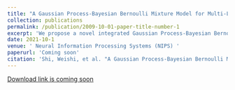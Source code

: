 ```yaml
---
title: "A Gaussian Process-Bayesian Bernoulli Mixture Model for Multi-Label Active Learning"
collection: publications
permalink: /publication/2009-10-01-paper-title-number-1
excerpt: 'We propose a novel integrated Gaussian Process-Bayesian Bernoulli Mixture model (GP-B2M) and a principled sampling function for multi-label classification active learning. The proposed method could accurately quantify a data samples overall contribution to a correlated label space and choose the most informative samples for cost-effective annotation.'
date: 2021-10-1
venue: ' Neural Information Processing Systems (NIPS) '
paperurl: 'Coming soon'
citation: 'Shi, Weishi, et al. "A Gaussian Process-Bayesian Bernoulli Mixture Model for Multi-Label Active Learning'
---
```


[Download link is coming soon](https://scholar.google.com/citations?user=nAPZIPsAAAAJ&hl=en)
